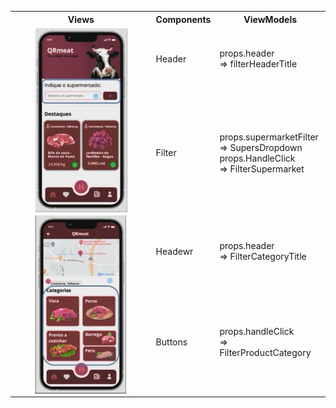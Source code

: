 <table>
  <tr>
    <th>Views</th>
    <th>Components</th>
    <th>ViewModels</th>
  </tr>
  <tr>
    <td rowspan="2"><img src="../img/filterSep.JPG"
     style="margin-left: auto; margin-right: auto; width: 70%; display: block" /></td>
    <td >Header</td>
    <td >props.header <br>=> filterHeaderTitle 
    </td>
  </tr>
  <tr>
    <td rowspan="1"> Filter </td>
    <td >props.supermarketFilter <br>=> SupersDropdown
    <br> props.HandleClick <br>=> FilterSupermarket
    </td>
  </tr>
  <tr>
    <td rowspan="2"><img src="../img/filterSepp.JPG"
     style="margin-left: auto; margin-right: auto; width: 70%; display: block" /></td>
    <td >Headewr</td>
    <td> props.header <br>=> FilterCategoryTitle 
    </td>
  </tr>
  <tr>
    <td rowspan="1"> Buttons
    <td >props.handleClick <br>=> FilterProductCategory</td>
  </tr>
  
 
  
</table>
